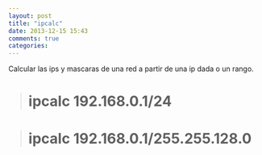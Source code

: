 ```yaml
---
layout: post
title: "ipcalc"
date: 2013-12-15 15:43
comments: true
categories: 
---
```

Calcular las ips y mascaras de una red a partir de una ip dada o un rango.

># ipcalc 192.168.0.1/24

># ipcalc 192.168.0.1/255.255.128.0

